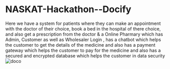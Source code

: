 # NASKAT-Hackathon--Docify
Here we have a system for patients where they can make an appointment with the doctor of their choice, book a bed in the hospital of there choice, and also get a prescription from the doctor & a Online Pharmary which has Admin, Customer as well as Wholesaler Login , has a chatbot which helps the customer to get the details of the medicine and also has a payment gateway which helps the customer to pay for the medicine and also has a secured and encrypted database which helps the customer in data security
![doco](https://github.com/heyy-riyan/NASKAT-Hackathon--Docify/assets/111027758/6a53e8e4-8c7f-4b14-89fe-db81115388ed)
